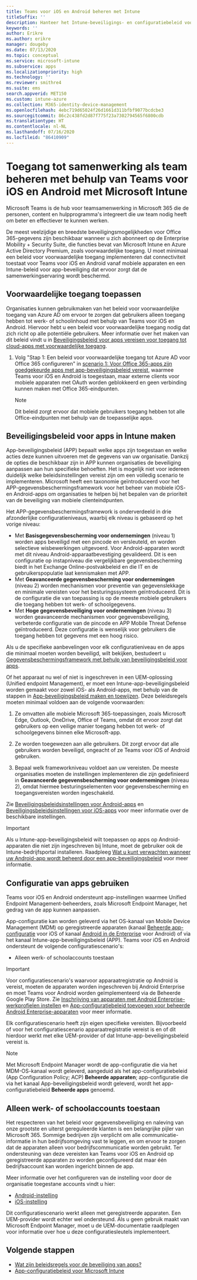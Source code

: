 ```yaml
---
title: Teams voor iOS en Android beheren met Intune
titleSuffix: ''
description: Hanteer het Intune-beveiligings- en configuratiebeleid voor apps met Teams voor iOS en Android zodat samenwerkingservaringen voor teams altijd onder veilige omstandigheden toegankelijk zijn.
keywords: ''
author: Erikre
ms.author: erikre
manager: dougeby
ms.date: 07/13/2020
ms.topic: conceptual
ms.service: microsoft-intune
ms.subservice: apps
ms.localizationpriority: high
ms.technology: ''
ms.reviewer: smithre4
ms.suite: ems
search.appverid: MET150
ms.custom: intune-azure
ms.collection: M365-identity-device-management
ms.openlocfilehash: 4ebc719d65024f26d1661d311bfbf9077bcdcbe3
ms.sourcegitcommit: 86c2c438fd2d87f775f23a7302794565f6800cdb
ms.translationtype: HT
ms.contentlocale: nl-NL
ms.lasthandoff: 07/16/2020
ms.locfileid: "86410909"
---
```

# <a name="manage-team-collaboration-access-by-using-teams-for-ios-and-android-with-microsoft-intune"></a>Toegang tot samenwerking als team beheren met behulp van Teams voor iOS en Android met Microsoft Intune

Microsoft Teams is de hub voor teamsamenwerking in Microsoft 365 die de personen, content en hulpprogramma's integreert die uw team nodig heeft om beter en effectiever te kunnen werken.

De meest veelzijdige en breedste beveiligingsmogelijkheden voor Office 365-gegevens zijn beschikbaar wanneer u zich abonneert op de Enterprise Mobility + Security Suite, die functies bevat van Microsoft Intune en Azure Active Directory Premium, zoals voorwaardelijke toegang. U moet minimaal een beleid voor voorwaardelijke toegang implementeren dat connectiviteit toestaat voor Teams voor iOS en Android vanaf mobiele apparaten en een Intune-beleid voor app-beveiliging dat ervoor zorgt dat de samenwerkingservaring wordt beschermd.

## <a name="apply-conditional-access"></a>Voorwaardelijke toegang toepassen
Organisaties kunnen gebruikmaken van het beleid voor voorwaardelijke toegang van Azure AD om ervoor te zorgen dat gebruikers alleen toegang hebben tot werk- of schoolinhoud met behulp van Teams voor iOS en Android. Hiervoor hebt u een beleid voor voorwaardelijke toegang nodig dat zich richt op alle potentiële gebruikers. Meer informatie over het maken van dit beleid vindt u in [Beveiligingsbeleid voor apps vereisen voor toegang tot cloud-apps met voorwaardelijke toegang](https://docs.microsoft.com/azure/active-directory/conditional-access/app-protection-based-conditional-access).

1. Volg "Stap 1: Een beleid voor voorwaardelijke toegang tot Azure AD voor Office 365 configureren" in [scenario 1: Voor Office 365-apps zijn goedgekeurde apps met app-beveiligingsbeleid vereist](https://docs.microsoft.com/azure/active-directory/conditional-access/app-protection-based-conditional-access#scenario-1-office-365-apps-require-approved-apps-with-app-protection-policies), waarmee Teams voor iOS en Android is toegestaan, maar externe clients voor mobiele apparaten met OAuth worden geblokkeerd en geen verbinding kunnen maken met Office 365-eindpunten.

   >[!NOTE]
   > Dit beleid zorgt ervoor dat mobiele gebruikers toegang hebben tot alle Office-eindpunten met behulp van de toepasselijke apps.

## <a name="create-intune-app-protection-policies"></a>Beveiligingsbeleid voor apps in Intune maken

App-beveiligingsbeleid (APP) bepaalt welke apps zijn toegestaan en welke acties deze kunnen uitvoeren met de gegevens van uw organisatie. Dankzij de opties die beschikbaar zijn in APP kunnen organisaties de beveiliging aanpassen aan hun specifieke behoeften. Het is mogelijk niet voor iedereen duidelijk welke beleidsinstellingen vereist zijn om een volledig scenario te implementeren. Microsoft heeft een taxonomie geïntroduceerd voor het APP-gegevensbeschermingsframework voor het beheer van mobiele iOS- en Android-apps om organisaties te helpen bij het bepalen van de prioriteit van de beveiliging van mobiele clienteindpunten.

Het APP-gegevensbeschermingsframework is onderverdeeld in drie afzonderlijke configuratieniveaus, waarbij elk niveau is gebaseerd op het vorige niveau:

- Met **Basisgegevensbescherming voor ondernemingen** (niveau 1) worden apps beveiligd met een pincode en versleuteld, en worden selectieve wisbewerkingen uitgevoerd. Voor Android-apparaten wordt met dit niveau Android-apparaatbevestiging gevalideerd. Dit is een configuratie op instapniveau die vergelijkbare gegevensbescherming biedt in het Exchange Online-postvakbeleid en die IT en de gebruikerspopulatie laat kennismaken met APP.
- Met **Geavanceerde gegevensbescherming voor ondernemingen** (niveau 2) worden mechanismen voor preventie van gegevenslekkage en minimale vereisten voor het besturingssysteem geïntroduceerd. Dit is de configuratie die van toepassing is op de meeste mobiele gebruikers die toegang hebben tot werk- of schoolgegevens.
- Met **Hoge gegevensbeveiliging voor ondernemingen** (niveau 3) worden geavanceerde mechanismen voor gegevensbeveiliging, verbeterde configuratie van de pincode en APP Mobile Threat Defense geïntroduceerd. Deze configuratie is wenselijk voor gebruikers die toegang hebben tot gegevens met een hoog risico.

Als u de specifieke aanbevelingen voor elk configuratieniveau en de apps die minimaal moeten worden beveiligd, wilt bekijken, bestudeert u [Gegevensbeschermingsframework met behulp van beveiligingsbeleid voor apps](app-protection-framework.md).

Of het apparaat nu wel of niet is ingeschreven in een UEM-oplossing (Unified endpoint Management), er moet een Intune-app-beveiligingsbeleid worden gemaakt voor zowel iOS- als Android-apps, met behulp van de stappen in [App-beveiligingsbeleid maken en toewijzen](app-protection-policies.md). Deze beleidsregels moeten minimaal voldoen aan de volgende voorwaarden:

1. Ze omvatten alle mobiele Microsoft 365-toepassingen, zoals Microsoft Edge, Outlook, OneDrive, Office of Teams, omdat dit ervoor zorgt dat gebruikers op een veilige manier toegang hebben tot werk- of schoolgegevens binnen elke Microsoft-app.

2. Ze worden toegewezen aan alle gebruikers. Dit zorgt ervoor dat alle gebruikers worden beveiligd, ongeacht of ze Teams voor iOS of Android gebruiken.

3. Bepaal welk frameworkniveau voldoet aan uw vereisten. De meeste organisaties moeten de instellingen implementeren die zijn gedefinieerd in **Geavanceerde gegevensbescherming voor ondernemingen** (niveau 2), omdat hiermee besturingselementen voor gegevensbescherming en toegangsvereisten worden ingeschakeld.

Zie [Beveiligingsbeleidsinstellingen voor Android-apps](app-protection-policy-settings-android.md) en [Beveiligingsbeleidsinstellingen voor iOS-apps](app-protection-policy-settings-ios.md) voor meer informatie over de beschikbare instellingen.

> [!IMPORTANT]
> Als u Intune-app-beveiligingsbeleid wilt toepassen op apps op Android-apparaten die niet zijn ingeschreven bij Intune, moet de gebruiker ook de Intune-bedrijfsportal installeren. Raadpleeg [Wat u kunt verwachten wanneer uw Android-app wordt beheerd door een app-beveiligingsbeleid](../fundamentals/end-user-mam-apps-android.md) voor meer informatie.

## <a name="utilize-app-configuration"></a>Configuratie van apps gebruiken

Teams voor iOS en Android ondersteunt app-instellingen waarmee Unified Endpoint Management-beheerders, zoals Microsoft Endpoint Manager, het gedrag van de app kunnen aanpassen.

App-configuratie kan worden geleverd via het OS-kanaal van Mobile Device Management (MDM) op geregistreerde apparaten (kanaal [Beheerde app-configuratie](https://developer.apple.com/library/content/samplecode/sc2279/Introduction/Intro.html) voor iOS of kanaal [Android in de Enterprise](https://developer.android.com/work/managed-configurations) voor Android) of via het kanaal Intune-app-beveiligingsbeleid (APP). Teams voor iOS en Android ondersteunt de volgende configuratiescenario's:

- Alleen werk- of schoolaccounts toestaan

> [!IMPORTANT]
> Voor configuratiescenario's waarvoor apparaatregistratie op Android is vereist, moeten de apparaten worden ingeschreven bij Android Enterprise en moet Teams voor Android worden geïmplementeerd via de Beheerde Google Play Store. Zie [Inschrijving van apparaten met Android Enterprise-werkprofielen instellen](../enrollment/android-work-profile-enroll.md) en [App-configuratiebeleid toevoegen voor beheerde Android Enterprise-apparaten](app-configuration-policies-use-android.md) voor meer informatie.

Elk configuratiescenario heeft zijn eigen specifieke vereisten. Bijvoorbeeld of voor het configuratiescenario apparaatregistratie vereist is en of dit hierdoor werkt met elke UEM-provider of dat Intune-app-beveiligingsbeleid vereist is.

> [!NOTE]
> Met Microsoft Endpoint Manager wordt de app-configuratie die via het MDM-OS-kanaal wordt geleverd, aangeduid als het app-configuratiebeleid (App Configuration Policy; ACP) **Beheerde apparaten**; app-configuratie die via het kanaal App-beveiligingsbeleid wordt geleverd, wordt het app-configuratiebeleid **Beheerde apps** genoemd.

## <a name="only-allow-work-or-school-accounts"></a>Alleen werk- of schoolaccounts toestaan

Het respecteren van het beleid voor gegevensbeveiliging en naleving van onze grootste en uiterst gereguleerde klanten is een belangrijke pijler van Microsoft 365. Sommige bedrijven zijn verplicht om alle communicatie-informatie in hun bedrijfsomgeving vast te leggen, en om ervoor te zorgen dat de apparaten alleen voor bedrijfscommunicatie worden gebruikt. Ter ondersteuning van deze vereisten kan Teams voor iOS en Android op geregistreerde apparaten zo worden geconfigureerd dat maar één bedrijfsaccount kan worden ingericht binnen de app.

Meer informatie over het configureren van de instelling voor door de organisatie toegestane accounts vindt u hier:

- [Android-instelling](app-configuration-policies-use-android.md#allow-only-configured-organization-accounts-in-multi-identity-apps)
- [iOS-instelling](app-configuration-policies-use-ios.md#allow-only-configured-organization-accounts-in-multi-identity-apps)

Dit configuratiescenario werkt alleen met geregistreerde apparaten. Een UEM-provider wordt echter wel ondersteund. Als u geen gebruik maakt van Microsoft Endpoint Manager, moet u de UEM-documentatie raadplegen voor informatie over hoe u deze configuratiesleutels implementeert.

## <a name="next-steps"></a>Volgende stappen

- [Wat zijn beleidsregels voor de beveiliging van apps?](app-protection-policy.md) 
- [App-configuratiebeleid voor Microsoft Intune](app-configuration-policies-overview.md)